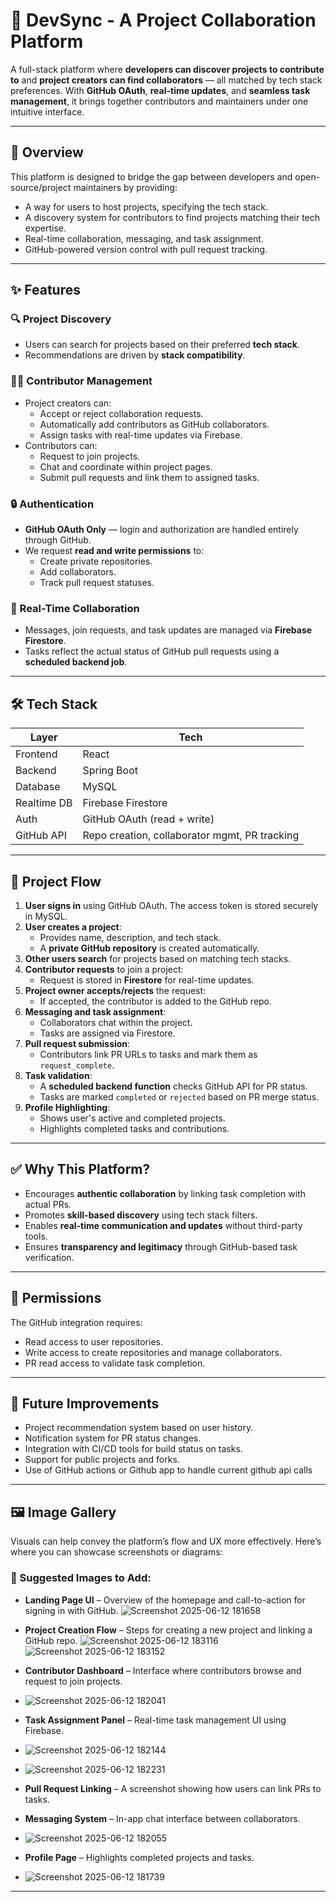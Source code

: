# 🚀 DevSync - A Project Collaboration Platform

A full-stack platform where **developers can discover projects to contribute to** and **project creators can find collaborators** — all matched by tech stack preferences. With **GitHub OAuth**, **real-time updates**, and **seamless task management**, it brings together contributors and maintainers under one intuitive interface.

---

## 🧠 Overview

This platform is designed to bridge the gap between developers and open-source/project maintainers by providing:

- A way for users to host projects, specifying the tech stack.
- A discovery system for contributors to find projects matching their tech expertise.
- Real-time collaboration, messaging, and task assignment.
- GitHub-powered version control with pull request tracking.

---

## ✨ Features

### 🔍 Project Discovery
- Users can search for projects based on their preferred **tech stack**.
- Recommendations are driven by **stack compatibility**.

### 🧑‍💻 Contributor Management
- Project creators can:
  - Accept or reject collaboration requests.
  - Automatically add contributors as GitHub collaborators.
  - Assign tasks with real-time updates via Firebase.
- Contributors can:
  - Request to join projects.
  - Chat and coordinate within project pages.
  - Submit pull requests and link them to assigned tasks.

### 🔒 Authentication
- **GitHub OAuth Only** — login and authorization are handled entirely through GitHub.
- We request **read and write permissions** to:
  - Create private repositories.
  - Add collaborators.
  - Track pull request statuses.

### 🔄 Real-Time Collaboration
- Messages, join requests, and task updates are managed via **Firebase Firestore**.
- Tasks reflect the actual status of GitHub pull requests using a **scheduled backend job**.

---

## 🛠️ Tech Stack

| Layer         | Tech                           |
|---------------|--------------------------------|
| Frontend      | React                          |
| Backend       | Spring Boot                    |
| Database      | MySQL                          |
| Realtime DB   | Firebase Firestore             |
| Auth          | GitHub OAuth (read + write)    |
| GitHub API    | Repo creation, collaborator mgmt, PR tracking |

---

## 🔁 Project Flow

1. **User signs in** using GitHub OAuth. The access token is stored securely in MySQL.
2. **User creates a project**:
   - Provides name, description, and tech stack.
   - A **private GitHub repository** is created automatically.
3. **Other users search** for projects based on matching tech stacks.
4. **Contributor requests** to join a project:
   - Request is stored in **Firestore** for real-time updates.
5. **Project owner accepts/rejects** the request:
   - If accepted, the contributor is added to the GitHub repo.
6. **Messaging and task assignment**:
   - Collaborators chat within the project.
   - Tasks are assigned via Firestore.
7. **Pull request submission**:
   - Contributors link PR URLs to tasks and mark them as `request_complete`.
8. **Task validation**:
   - A **scheduled backend function** checks GitHub API for PR status.
   - Tasks are marked `completed` or `rejected` based on PR merge status.
9. **Profile Highlighting**:
   - Shows user's active and completed projects.
   - Highlights completed tasks and contributions.

---

## ✅ Why This Platform?

- Encourages **authentic collaboration** by linking task completion with actual PRs.
- Promotes **skill-based discovery** using tech stack filters.
- Enables **real-time communication and updates** without third-party tools.
- Ensures **transparency and legitimacy** through GitHub-based task verification.

---

## 🔐 Permissions

The GitHub integration requires:
- Read access to user repositories.
- Write access to create repositories and manage collaborators.
- PR read access to validate task completion.

---

## 🧪 Future Improvements

- Project recommendation system based on user history.
- Notification system for PR status changes.
- Integration with CI/CD tools for build status on tasks.
- Support for public projects and forks.
- Use of GitHub actions or Github app to handle current github api calls 

---

## 🖼️ Image Gallery

Visuals can help convey the platform’s flow and UX more effectively. Here’s where you can showcase screenshots or diagrams:

### 📌 Suggested Images to Add:
- **Landing Page UI** – Overview of the homepage and call-to-action for signing in with GitHub.
  ![Screenshot 2025-06-12 181658](https://github.com/user-attachments/assets/f8a95963-3e51-4ab2-b85e-6e925487b7ae)

- **Project Creation Flow** – Steps for creating a new project and linking a GitHub repo.
  ![Screenshot 2025-06-12 183116](https://github.com/user-attachments/assets/737f1fa2-6e8c-4494-9a88-0b4068960be1)
  ![Screenshot 2025-06-12 183152](https://github.com/user-attachments/assets/812f9306-ea1c-448f-9fc5-138d5a9be9c1)


- **Contributor Dashboard** – Interface where contributors browse and request to join projects.
- ![Screenshot 2025-06-12 182041](https://github.com/user-attachments/assets/22b79557-a3df-42b7-aa6a-2fc4741ac5b9)

- **Task Assignment Panel** – Real-time task management UI using Firebase.
- ![Screenshot 2025-06-12 182144](https://github.com/user-attachments/assets/fa4514d6-336a-4a57-9f22-2006c55933a7)
- ![Screenshot 2025-06-12 182231](https://github.com/user-attachments/assets/04d1fc00-c520-4bc2-8638-75d5910c66b5)


- **Pull Request Linking** – A screenshot showing how users can link PRs to tasks.
- **Messaging System** – In-app chat interface between collaborators.
- ![Screenshot 2025-06-12 182055](https://github.com/user-attachments/assets/40ac9d7a-b088-4fa9-b58f-8c5caed1c9d6)

- **Profile Page** – Highlights completed projects and tasks.
- ![Screenshot 2025-06-12 181739](https://github.com/user-attachments/assets/527a8191-e959-4ccf-a9d5-998e1604f52d)




---
